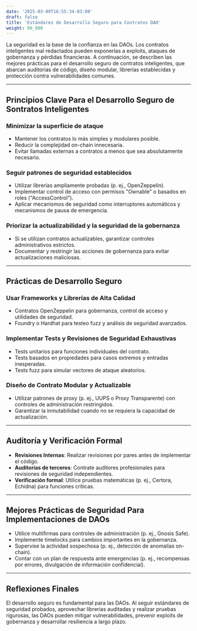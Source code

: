 ```yaml
---
date: '2025-03-09T16:55:34-03:00'
draft: false
title: 'Estándares de Desarrollo Seguro para Contratos DAO'
weight: 90_000
---
```


La seguridad es la base de la confianza en las DAOs. Los contratos inteligentes mal redactados pueden exponerlas a exploits, ataques de gobernanza y pérdidas financieras. A continuación, se describen las mejores prácticas para el desarrollo seguro de contratos inteligentes, que abarcan auditorías de código, diseño modular, librerías establecidas y protección contra vulnerabilidades comunes.

---

## **Principios Clave Para el Desarrollo Seguro de Sontratos Inteligentes**

### **Minimizar la superficie de ataque**
- Mantener los contratos lo más simples y modulares posible.
- Reducir la complejidad on-chain innecesaria.
- Evitar llamadas externas a contratos a menos que sea absolutamente necesario.

### **Seguir patrones de seguridad establecidos**
- Utilizar librerías ampliamente probadas (p. ej., OpenZeppelin).
- Implementar control de acceso con permisos "Ownable" o basados ​​en roles ("AccessControl").
- Aplicar mecanismos de seguridad como interruptores automáticos y mecanismos de pausa de emergencia.

### **Priorizar la actualizabilidad y la seguridad de la gobernanza**
- Si se utilizan contratos actualizables, garantizar controles administrativos estrictos. 
- Documentar y restringir las acciones de gobernanza para evitar actualizaciones maliciosas.

---

## **Prácticas de Desarrollo Seguro**

### **Usar Frameworks y Librerías de Alta Calidad**
- Contratos OpenZeppelin para gobernanza, control de acceso y utilidades de seguridad.
- Foundry o Hardhat para testeo fuzz y análisis de seguridad avanzados.

### **Implementar Tests y Revisiones de Seguridad Exhaustivas**
- Tests unitarios para funciones individuales del contrato.
- Tests basados en propiedades para casos extremos y entradas inesperadas.
- Tests fuzz para simular vectores de ataque aleatorios.

### **Diseño de Contrato Modular y Actualizable**
- Utilizar patrones de proxy (p. ej., UUPS o Proxy Transparente) con controles de administración restringidos.
- Garantizar la inmutabilidad cuando no se requiera la capacidad de actualización.

---

## **Auditoría y Verificación Formal**

- **Revisiones Internas**: Realizar revisiones por pares antes de implementar el código. 
- **Auditorías de terceros**: Contrate auditores profesionales para revisiones de seguridad independientes.
- **Verificación formal**: Utilice pruebas matemáticas (p. ej., Certora, Echidna) para funciones críticas.

---

## **Mejores Prácticas de Seguridad Para Implementaciones de DAOs**

- Utilice multifirmas para controles de administración (p. ej., Gnosis Safe).
- Implemente timelocks para cambios importantes en la gobernanza.
- Supervise la actividad sospechosa (p. ej., detección de anomalías on-chain).
- Contar con un plan de respuesta ante emergencias (p. ej., recompensas por errores, divulgación de información confidencial).

---

## **Reflexiones Finales**

El desarrollo seguro es fundamental para las DAOs. Al seguir estándares de seguridad probados, aprovechar librerías auditadas y realizar pruebas rigurosas, las DAOs pueden mitigar vulnerabilidades, prevenir exploits de gobernanza y desarrollar resiliencia a largo plazo.